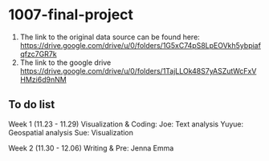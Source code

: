 # 1007-final-project
1. The link to the original data source can be found here:
https://drive.google.com/drive/u/0/folders/1G5xC74pS8LpEOVkh5ybpiafqfzc7GR7k
2. The link to the google drive
https://drive.google.com/drive/u/0/folders/1TajLLOk48S7yASZutWcFxVHMzi6d9nNM

## To do list

Week 1 (11.23 - 11.29)
Visualization & Coding:
Joe: Text analysis
Yuyue: Geospatial analysis 
Sue: Visualization


Week 2 (11.30 - 12.06)
Writing & Pre:
Jenna
Emma
